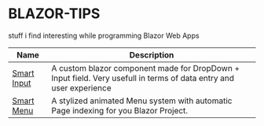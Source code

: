 # BLAZOR-TIPS
stuff i find interesting while programming Blazor Web Apps

| Name        | Description |
| ----------- | ----------- |
| [Smart Input](https://github.com/panospetridisoglou/BLAZOR-TIPS/tree/main/SmartInput)     | A custom blazor component made for DropDown + Input field. Very usefull in terms of data entry and user experience      |
| [Smart Menu](https://github.com/panospetridisoglou/BLAZOR-TIPS/tree/main/SmartMenu)     | A stylized animated Menu system with automatic Page indexing for you Blazor Project.      |
